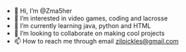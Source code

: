 - 👋 Hi, I’m @Zma5her
- 👀 I’m interested in video games, coding and lacrosse
- 🌱 I’m currently learning java, python and HTML
- 💞️ I’m looking to collaborate on making cool projects
- 📫 How to reach me through email zilpickles@gmail.com

<!---
Zma5her/Zma5her is a ✨ special ✨ repository because its `README.md` (this file) appears on your GitHub profile.
You can click the Preview link to take a look at your changes.
--->
